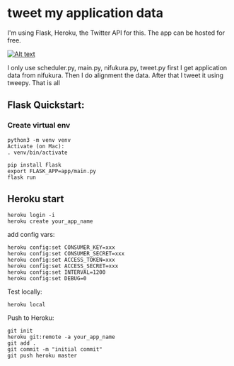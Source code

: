 # tweet my application data 
I'm using Flask, Heroku, the Twitter API for this. The app can be hosted for free.

[![Alt text](https://pbs.twimg.com/profile_images/1181376523929935874/VxsL2Ye__400x400.jpg)](https://play.google.com/store/apps/details?id=com.Miyagin.Face_shape)

I only use scheduler.py, main.py, nifukura.py, tweet.py 
first I get application data from nifukura. Then I do alignment the data.
After that I tweet it using tweepy. That is all


## Flask Quickstart:
### Create virtual env
```console
python3 -m venv venv
Activate (on Mac):
. venv/bin/activate
```

```console
pip install Flask
export FLASK_APP=app/main.py
flask run
```

## Heroku start
```console
heroku login -i
heroku create your_app_name
```

add config vars:
```console
heroku config:set CONSUMER_KEY=xxx
heroku config:set CONSUMER_SECRET=xxx
heroku config:set ACCESS_TOKEN=xxx
heroku config:set ACCESS_SECRET=xxx
heroku config:set INTERVAL=1200
heroku config:set DEBUG=0
```


Test locally:
```console
heroku local
```

Push to Heroku:
```console
git init
heroku git:remote -a your_app_name
git add .
git commit -m "initial commit"
git push heroku master
```
